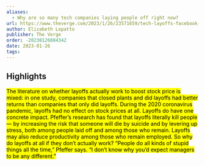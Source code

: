```yaml
---
aliases:
  - Why are so many tech companies laying people off right now?
url: https://www.theverge.com/2023/1/26/23571659/tech-layoffs-facebook-google-amazon
author: Elizabeth Lopatto
publisher: The Verge
order: -20230126084342
date: 2023-01-26
tags:
---
```


## Highlights
<mark>The literature on whether layoffs actually work to boost stock price is mixed: in one study, companies that closed plants and did layoffs had better returns than companies that only did layoffs. During the 2020 coronavirus pandemic, layoffs had no effect on stock prices at all. Layoffs do have one concrete impact. Pfeffer’s research has found that layoffs literally kill people — by increasing the risk that someone will die by suicide and by levering up stress, both among people laid off and among those who remain. Layoffs may also reduce productivity among those who remain employed. So why do layoffs at all if they don’t actually work? “People do all kinds of stupid things all the time,” Pfeffer says. “I don’t know why you’d expect managers to be any different.”</mark>

